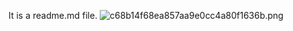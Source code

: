 It is a readme.md file.
![c68b14f68ea857aa9e0cc4a80f1636b.png](..%2F..%2F..%2F..%2F..%2F..%2FAppData%2FLocal%2FTemp%2FWeChat%20Files%2Fc68b14f68ea857aa9e0cc4a80f1636b.png)